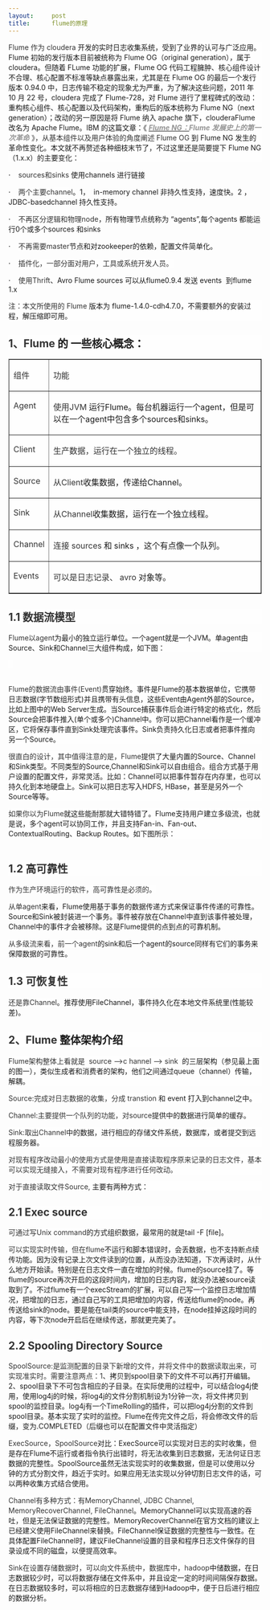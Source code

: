 ```yaml
---
layout:     post
title:      flume的原理
---
```

<div id="article_content" class="article_content clearfix csdn-tracking-statistics" data-pid="blog" data-mod="popu_307" data-dsm="post">
								            <link rel="stylesheet" href="https://csdnimg.cn/release/phoenix/template/css/ck_htmledit_views-f76675cdea.css">
						<div class="htmledit_views" id="content_views">
                <p style="background:#FEFEFE;"><span style="background:rgb(254,254,254);color:rgb(51,51,51);">Flume </span><span style="background:rgb(254,254,254);color:rgb(51,51,51);">作为 cloudera </span>开发的实时日志收集系统，受到了业界的认可与广泛应用。Flume 初始的发行版本目前被统称为 Flume OG（original generation），属于 cloudera。但随着 FLume 功能的扩展，Flume OG 代码工程臃肿、核心组件设计不合理、核心配置不标准等缺点暴露出来，尤其是在 Flume OG 的最后一个发行版本 0.94.0 中，日志传输不稳定的现象尤为严重，为了解决这些问题，2011 年 10 月 22 号，cloudera 完成了 Flume-728，对 Flume 进行了里程碑式的改动：重构核心组件、核心配置以及代码架构，重构后的版本统称为 Flume NG（next generation）；改动的另一原因是将 Flume 纳入 apache 旗下，clouderaFlume 改名为 Apache Flume。IBM 的这篇文章：《 <span style="font-weight:bold;"><em><span style="background:rgb(254,254,254);color:rgb(148,148,148);"><a href="http://www.ibm.com/developerworks/cn/data/library/bd-1404flumerevolution/index.html" rel="nofollow"><u><span style="color:rgb(148,148,148);">Flume NG</span><span style="color:rgb(148,148,148);">：</span></u></a></span><span style="color:rgb(148,148,148);">Flume </span><span style="color:rgb(148,148,148);">发展史上的第一次革命</span></em></span><span style="background:rgb(254,254,254);color:rgb(51,51,51);"> </span><span style="background:rgb(254,254,254);color:rgb(51,51,51);">》，从基本组件以及用户体验的角度阐述 Flume OG </span>到 Flume NG 发生的革命性变化。本文就不再赘述各种细枝末节了，不过这里还是简要提下 Flume NG （1.x.x）的主要变化：</p><p><span style="color:#000000;">·    </span><span style="background:rgb(254,254,254);color:rgb(51,51,51);">sources</span><span style="background:rgb(254,254,254);color:rgb(51,51,51);">和sinks </span>使用channels 进行链接</p><p><span style="color:#000000;">·    </span><span style="background:rgb(254,254,254);color:rgb(51,51,51);">两个主要channel</span>。1，  in-memory channel 非持久性支持，速度快。2 ， JDBC-basedchannel 持久性支持。</p><p><span style="color:#000000;">·    </span><span style="background:rgb(254,254,254);color:rgb(51,51,51);">不再区分逻辑和物理node</span>，所有物理节点统称为 “agents”,每个agents 都能运行0个或多个sources 和sinks</p><p><span style="color:#000000;">·    </span><span style="background:rgb(254,254,254);color:rgb(51,51,51);">不再需要master</span>节点和对zookeeper的依赖，配置文件简单化。</p><p><span style="color:#000000;">·    </span><span style="background:rgb(254,254,254);color:rgb(51,51,51);">插件化，一部分面对用户，工具或系统开发人员。</span></p><p><span style="color:#000000;">·    </span><span style="background:rgb(254,254,254);color:rgb(51,51,51);">使用Thrift</span>、Avro Flume sources 可以从flume0.9.4 发送 events  到flume 1.x</p><p style="background:#FEFEFE;"><span style="background:rgb(254,254,254);color:rgb(51,51,51);">注：本文所使用的 Flume </span>版本为 flume-1.4.0-cdh4.7.0，不需要额外的安装过程，解压缩即可用。 </p><h2 style="background:rgb(254,254,254);"><span style="background:rgb(254,254,254);color:rgb(51,51,51);">1</span><span style="background:rgb(254,254,254);color:rgb(51,51,51);">、Flume </span>的 一些核心概念：</h2><table style="background:rgb(254,254,254);" border="1" cellspacing="3" cellpadding="0"><tbody><tr><td valign="top"><p align="left"><span><span style="color:rgb(51,51,51);">组件</span></span></p></td>  <td valign="top"><p align="left"><span><span style="color:rgb(51,51,51);">功能</span></span></p></td> </tr><tr><td valign="top"><p align="left"><span style="color:rgb(51,51,51);">Agent</span></p></td>  <td valign="top"><p align="left"><span style="color:rgb(51,51,51);">使用JVM </span>运行Flume。每台机器运行一个agent，但是可以在一个agent中包含多个sources和sinks。</p></td> </tr><tr><td valign="top"><p align="left"><span style="color:rgb(51,51,51);">Client</span></p></td>  <td valign="top"><p align="left"><span style="color:rgb(51,51,51);">生产数据，运行在一个独立的线程。</span></p></td> </tr><tr><td valign="top"><p align="left"><span style="color:rgb(51,51,51);">Source</span></p></td>  <td valign="top"><p align="left"><span style="color:rgb(51,51,51);">从Client</span>收集数据，传递给Channel。</p></td> </tr><tr><td valign="top"><p align="left"><span style="color:rgb(51,51,51);">Sink</span></p></td>  <td valign="top"><p align="left"><span style="color:rgb(51,51,51);">从Channel</span>收集数据，运行在一个独立线程。</p></td> </tr><tr><td valign="top"><p align="left"><span style="color:rgb(51,51,51);">Channel</span></p></td>  <td valign="top"><p align="left"><span style="color:rgb(51,51,51);">连接 sources </span>和 sinks ，这个有点像一个队列。</p></td> </tr><tr><td valign="top"><p align="left"><span style="color:rgb(51,51,51);">Events</span></p></td>  <td valign="top"><p align="left"><span style="color:rgb(51,51,51);">可以是日志记录、 avro </span>对象等。</p></td> </tr></tbody></table><h2 style="background:rgb(254,254,254);"><span style="background:rgb(254,254,254);color:rgb(51,51,51);">1.1 </span><span style="background:rgb(254,254,254);color:rgb(51,51,51);">数据流模型</span></h2><p style="background:#FEFEFE;"><span style="background:rgb(254,254,254);color:rgb(51,51,51);">Flume</span><span style="background:rgb(254,254,254);color:rgb(51,51,51);">以agent</span>为最小的独立运行单位。一个agent就是一个JVM。单agent由Source、Sink和Channel三大组件构成，如下图：</p><p style="background:#FEFEFE;"></p><p></p><div><span style="background:rgb(254,254,254);color:rgb(51,51,51);">  <img src="https://img-blog.csdn.net/20180702000210555?watermark/2/text/aHR0cHM6Ly9ibG9nLmNzZG4ubmV0L3hpYW9sb25nXzRfMg==/font/5a6L5L2T/fontsize/400/fill/I0JBQkFCMA==/dissolve/70" alt=""></span></div><div><span style="background:rgb(254,254,254);color:rgb(51,51,51);"><br></span></div><p style="background:#FEFEFE;"><span style="background:rgb(254,254,254);color:rgb(51,51,51);">Flume</span><span style="background:rgb(254,254,254);color:rgb(51,51,51);">的数据流由事件(Event)</span>贯穿始终。事件是Flume的基本数据单位，它携带日志数据(字节数组形式)并且携带有头信息，这些Event由Agent外部的Source，比如上图中的Web Server生成。当Source捕获事件后会进行特定的格式化，然后Source会把事件推入(单个或多个)Channel中。你可以把Channel看作是一个缓冲区，它将保存事件直到Sink处理完该事件。Sink负责持久化日志或者把事件推向另一个Source。</p><p style="background:#FEFEFE;"><span style="background:rgb(254,254,254);color:rgb(51,51,51);">很直白的设计，其中值得注意的是，Flume</span>提供了大量内置的Source、Channel和Sink类型。不同类型的Source,Channel和Sink可以自由组合。组合方式基于用户设置的配置文件，非常灵活。比如：Channel可以把事件暂存在内存里，也可以持久化到本地硬盘上。Sink可以把日志写入HDFS, HBase，甚至是另外一个Source等等。</p><p style="background:#FEFEFE;"><span style="background:rgb(254,254,254);color:rgb(51,51,51);">如果你以为Flume</span>就这些能耐那就大错特错了。Flume支持用户建立多级流，也就是说，多个agent可以协同工作，并且支持Fan-in、Fan-out、ContextualRouting、Backup Routes。如下图所示：</p><p style="background:#FEFEFE;"><span style="font-family:'宋体';color:#001000;"><img src="https://img-blog.csdn.net/20180702000113514?watermark/2/text/aHR0cHM6Ly9ibG9nLmNzZG4ubmV0L3hpYW9sb25nXzRfMg==/font/5a6L5L2T/fontsize/400/fill/I0JBQkFCMA==/dissolve/70" alt=""></span></p><h2 style="background:rgb(254,254,254);"><span style="background:rgb(254,254,254);color:rgb(51,51,51);">1.2 </span><span style="background:rgb(254,254,254);color:rgb(51,51,51);">高可靠性</span></h2><p><span style="background:rgb(254,254,254);color:rgb(51,51,51);">作为生产环境运行的软件，高可靠性是必须的。</span></p><p><span style="background:rgb(254,254,254);color:rgb(51,51,51);">从单agent</span>来看，Flume使用基于事务的数据传递方式来保证事件传递的可靠性。Source和Sink被封装进一个事务。事件被存放在Channel中直到该事件被处理，Channel中的事件才会被移除。这是Flume提供的点到点的可靠机制。</p><p><span style="background:rgb(254,254,254);color:rgb(51,51,51);">从多级流来看，前一个agent</span>的sink和后一个agent的source同样有它们的事务来保障数据的可靠性。</p><h2 style="background:rgb(254,254,254);"><span style="background:rgb(254,254,254);color:rgb(51,51,51);">1.3 </span><span style="background:rgb(254,254,254);color:rgb(51,51,51);">可恢复性</span></h2><p><span style="background:rgb(254,254,254);color:rgb(51,51,51);">还是靠Channel</span>。推荐使用FileChannel，事件持久化在本地文件系统里(性能较差)。</p><h2 style="background:rgb(254,254,254);"><span style="background:rgb(254,254,254);color:rgb(51,51,51);">2</span><span style="background:rgb(254,254,254);color:rgb(51,51,51);">、Flume </span>整体架构介绍</h2><p style="background:#FEFEFE;"><span style="background:rgb(254,254,254);color:rgb(51,51,51);">Flume</span><span style="background:rgb(254,254,254);color:rgb(51,51,51);">架构整体上看就是  source --&gt;c hannel --&gt; sink  </span>的三层架构（参见最上面的图一），类似生成者和消费者的架构，他们之间通过queue（channel）传输，解耦。</p><p style="background:#FEFEFE;"><span style="background:rgb(254,254,254);color:rgb(51,51,51);">Source:</span><span style="background:rgb(254,254,254);color:rgb(51,51,51);">完成对日志数据的收集，分成 transtion </span>和 event 打入到channel之中。 </p><p style="background:#FEFEFE;"><span style="background:rgb(254,254,254);color:rgb(51,51,51);">Channel:</span><span style="background:rgb(254,254,254);color:rgb(51,51,51);">主要提供一个队列的功能，对source</span>提供中的数据进行简单的缓存。 </p><p style="background:#FEFEFE;"><span style="background:rgb(254,254,254);color:rgb(51,51,51);">Sink:</span><span style="background:rgb(254,254,254);color:rgb(51,51,51);">取出Channel</span>中的数据，进行相应的存储文件系统，数据库，或者提交到远程服务器。 </p><p style="background:#FEFEFE;"><span style="background:rgb(254,254,254);color:rgb(51,51,51);">对现有程序改动最小的使用方式是使用是直接读取程序原来记录的日志文件，基本可以实现无缝接入，不需要对现有程序进行任何改动。 </span></p><p style="background:#FEFEFE;"><span style="background:rgb(254,254,254);color:rgb(51,51,51);">对于直接读取文件Source, </span>主要有两种方式： </p><h2 style="background:rgb(254,254,254);"><span style="background:rgb(254,254,254);color:rgb(51,51,51);">2.1 Exec source</span></h2><p><span style="background:rgb(254,254,254);color:rgb(51,51,51);">可通过写Unix command</span>的方式组织数据，最常用的就是tail -F [file]。</p><p><span style="background:rgb(254,254,254);color:rgb(51,51,51);">可以实现实时传输，但在flume</span>不运行和脚本错误时，会丢数据，也不支持断点续传功能。因为没有记录上次文件读到的位置，从而没办法知道，下次再读时，从什么地方开始读。特别是在日志文件一直在增加的时候。flume的source挂了。等flume的source再次开启的这段时间内，增加的日志内容，就没办法被source读取到了。不过flume有一个execStream的扩展，可以自己写一个监控日志增加情况，把增加的日志，通过自己写的工具把增加的内容，传送给flume的node。再传送给sink的node。要是能在tail类的source中能支持，在node挂掉这段时间的内容，等下次node开启后在继续传送，那就更完美了。</p><h2 style="background:rgb(254,254,254);"><span style="background:rgb(254,254,254);color:rgb(51,51,51);">2.2 Spooling Directory Source</span></h2><p><span style="background:rgb(254,254,254);color:rgb(51,51,51);">SpoolSource:</span><span style="background:rgb(254,254,254);color:rgb(51,51,51);">是监测配置的目录下新增的文件，并将文件中的数据读取出来，可实现准实时。需要注意两点：1</span>、拷贝到spool目录下的文件不可以再打开编辑。2、spool目录下不可包含相应的子目录。在实际使用的过程中，可以结合log4j使用，使用log4j的时候，将log4j的文件分割机制设为1分钟一次，将文件拷贝到spool的监控目录。log4j有一个TimeRolling的插件，可以把log4j分割的文件到spool目录。基本实现了实时的监控。Flume在传完文件之后，将会修改文件的后缀，变为.COMPLETED（后缀也可以在配置文件中灵活指定） </p><p><span style="background:rgb(254,254,254);color:rgb(51,51,51);">ExecSource</span><span style="background:rgb(254,254,254);color:rgb(51,51,51);">，SpoolSource</span>对比：ExecSource可以实现对日志的实时收集，但是存在Flume不运行或者指令执行出错时，将无法收集到日志数据，无法何证日志数据的完整性。SpoolSource虽然无法实现实时的收集数据，但是可以使用以分钟的方式分割文件，趋近于实时。如果应用无法实现以分钟切割日志文件的话，可以两种收集方式结合使用。 </p><p><span style="background:rgb(254,254,254);color:rgb(51,51,51);">Channel</span><span style="background:rgb(254,254,254);color:rgb(51,51,51);">有多种方式：有MemoryChannel, JDBC Channel, MemoryRecoverChannel, FileChannel</span>。MemoryChannel可以实现高速的吞吐，但是无法保证数据的完整性。MemoryRecoverChannel在官方文档的建议上已经建义使用FileChannel来替换。FileChannel保证数据的完整性与一致性。在具体配置FileChannel时，建议FileChannel设置的目录和程序日志文件保存的目录设成不同的磁盘，以便提高效率。 </p><p><span style="background:rgb(254,254,254);color:rgb(51,51,51);">Sink</span><span style="background:rgb(254,254,254);color:rgb(51,51,51);">在设置存储数据时，可以向文件系统中，数据库中，hadoop</span>中储数据，在日志数据较少时，可以将数据存储在文件系中，并且设定一定的时间间隔保存数据。在日志数据较多时，可以将相应的日志数据存储到Hadoop中，便于日后进行相应的数据分析。 </p><p><span style="color:#000000;"> </span></p>            </div>
                </div>